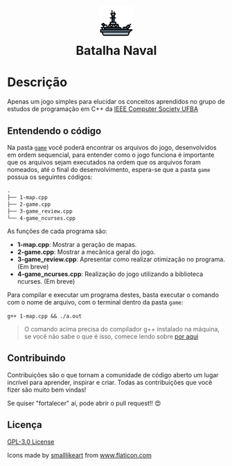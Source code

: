 <h1 align="center">
  <br>
  <a href="#"><img src="assets/battleship.png" alt="Just a simple icon" width="80"></a>
  <br>
  Batalha Naval
  <br>
</h1>

# Descrição
Apenas um jogo simples para elucidar os conceitos aprendidos no grupo de estudos de programação em C++ da [IEEE Computer Society UFBA](https://github.com/IEEEComputerSocietyUFBA)

## Entendendo o código
Na pasta [`game`](game) você poderá encontrar os arquivos do jogo, desenvolvidos em ordem sequencial, para entender como o jogo funciona é importante que os arquivos sejam executados na ordem que os arquivos foram nomeados, até o final do desenvolvimento, espera-se que a pasta `game` possua os seguintes códigos:

```
.
├── 1-map.cpp
├── 2-game.cpp
├── 3-game_review.cpp
└── 4-game_ncurses.cpp
```

As funções de cada programa são:

- **1-map.cpp**: Mostrar a geração de mapas.
- **2-game.cpp**: Mostrar a mecânica geral do jogo.
- **3-game_review.cpp**: Apresentar como realizar otimização no programa. (Em breve)
- **4-game_ncurses.cpp**: Realização do jogo utilizando a biblioteca ncurses. (Em breve)

Para compilar e executar um programa destes, basta executar o comando com o nome de arquivo, com o terminal dentro da pasta `game`:

```g++ 1-map.cpp && ./a.out```

> O comando acima precisa do compilador g++ instalado na máquina, se você não sabe o que é isso, comece lendo sobre [por aqui](https://pt.wikipedia.org/wiki/GNU_Compiler_Collection)

## Contribuindo
Contribuições são o que tornam a comunidade de código aberto um lugar incrível para aprender, inspirar e criar. Todas as contribuições que você fizer são muito bem vindas! 

Se quiser "fortalecer" aí, pode abrir o pull request!! :heart_eyes:

## Licença
[GPL-3.0 License ](https://github.com/IEEEComputerSocietyUFBA/Batalha-Naval/blob/main/LICENSE)

<div>Icons made by <a href="https://www.flaticon.com/authors/smalllikeart" title="smalllikeart">smalllikeart</a> from <a href="https://www.flaticon.com/" title="Flaticon">www.flaticon.com</a></div>
